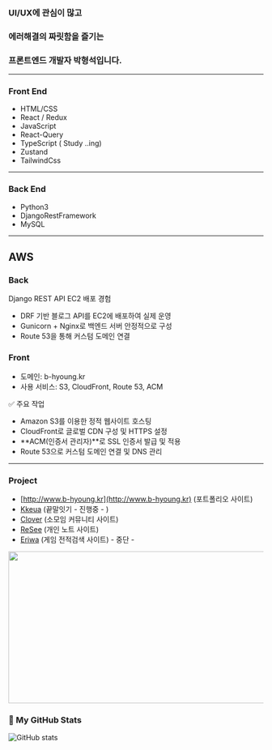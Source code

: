 ### UI/UX에 관심이 많고
### 에러해결의 짜릿함을 즐기는
### 프론트엔드 개발자 박형석입니다.

---

  ### Front End
  - HTML/CSS
  - React / Redux
  - JavaScript
  - React-Query
  - TypeScript ( Study ..ing)
  - Zustand
  - TailwindCss
---
  ### Back End
  - Python3
  - DjangoRestFramework
  - MySQL

----

## AWS 
### Back
 Django REST API EC2 배포 경험
- DRF 기반 블로그 API를 EC2에 배포하여 실제 운영
- Gunicorn + Nginx로 백엔드 서버 안정적으로 구성
- Route 53을 통해 커스텀 도메인 연결
### Front
- 도메인: b-hyoung.kr
- 사용 서비스: S3, CloudFront, Route 53, ACM

✅ 주요 작업
- Amazon S3를 이용한 정적 웹사이트 호스팅
- CloudFront로 글로벌 CDN 구성 및 HTTPS 설정
- **ACM(인증서 관리자)**로 SSL 인증서 발급 및 적용
- Route 53으로 커스텀 도메인 연결 및 DNS 관리

----  
      
  ### Project
   -  [http://www.b-hyoung.kr](http://www.b-hyoung.kr) (포트폴리오 사이트)
   -  [Kkeua](https://github.com/djgnfj-svg/kkua)  (끝말잇기 - 진행중 - )
   -  [Clover](https://github.com/djgnfj-svg/Clover) (소모임 커뮤니티 사이트)
   -  [ReSee](https://github.com/djgnfj-svg/Resee_project) (개인 노트 사이트) 
   -  [Eriwa](https://github.com/djgnfj-svg/Eriwa) (게임 전적검색 사이트) - 중단 -


<a href="https://www.gitanimals.org/en_US?utm_medium=image&utm_source=b-hyoung&utm_content=farm">
<img
  src="https://render.gitanimals.org/farms/b-hyoung"
  width="800"
  height="300"
/>
</a>
  


### 🧠 My GitHub Stats
![GitHub stats](https://github-readme-stats.vercel.app/api?username=b-hyoung&show_icons=true&theme=tokyonight)
